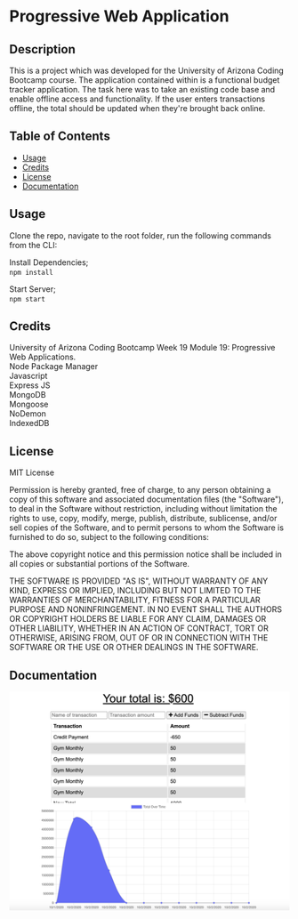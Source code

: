# Progressive Web Application

## Description 

This is a project which was developed for the University of Arizona Coding Bootcamp course. The application contained within is a functional budget tracker application. The task here was to take an existing code base and enable offline access and functionality. If the user enters transactions offline, the total should be updated when they're brought back online.

## Table of Contents 

* [Usage](#usage)
* [Credits](#credits)
* [License](#license)
* [Documentation](#documentation)

## Usage 

Clone the repo, navigate to the root folder, run the following commands from the CLI:     

Install Dependencies;    
`npm install`

Start Server;     
`npm start`     

## Credits

University of Arizona Coding Bootcamp Week 19 Module 19: Progressive Web Applications.     
Node Package Manager     
Javascript     
Express JS       
MongoDB        
Mongoose           
NoDemon     
IndexedDB      

## License

MIT License

Permission is hereby granted, free of charge, to any person obtaining a copy
of this software and associated documentation files (the "Software"), to deal
in the Software without restriction, including without limitation the rights
to use, copy, modify, merge, publish, distribute, sublicense, and/or sell
copies of the Software, and to permit persons to whom the Software is
furnished to do so, subject to the following conditions:

The above copyright notice and this permission notice shall be included in all
copies or substantial portions of the Software.

THE SOFTWARE IS PROVIDED "AS IS", WITHOUT WARRANTY OF ANY KIND, EXPRESS OR
IMPLIED, INCLUDING BUT NOT LIMITED TO THE WARRANTIES OF MERCHANTABILITY,
FITNESS FOR A PARTICULAR PURPOSE AND NONINFRINGEMENT. IN NO EVENT SHALL THE
AUTHORS OR COPYRIGHT HOLDERS BE LIABLE FOR ANY CLAIM, DAMAGES OR OTHER
LIABILITY, WHETHER IN AN ACTION OF CONTRACT, TORT OR OTHERWISE, ARISING FROM,
OUT OF OR IN CONNECTION WITH THE SOFTWARE OR THE USE OR OTHER DEALINGS IN THE
SOFTWARE.

## Documentation
   
![Screenshot](doc/proof_still.png?raw=true "Proof of Application")      
